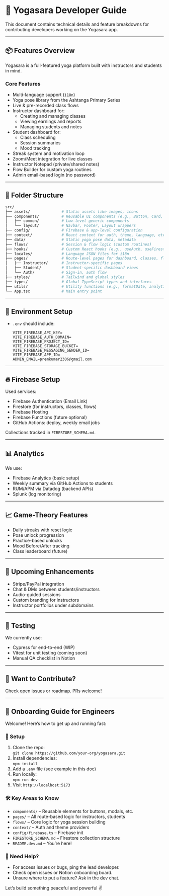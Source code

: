 # 🔧 Yogasara Developer Guide

This document contains technical details and feature breakdowns for contributing developers working on the Yogasara app.

---

## 📦 Features Overview

Yogasara is a full-featured yoga platform built with instructors and students in mind.

### Core Features
- Multi-language support (`i18n`)
- Yoga pose library from the Ashtanga Primary Series
- Live & pre-recorded class flows
- Instructor dashboard for:
  - Creating and managing classes
  - Viewing earnings and reports
  - Managing students and notes
- Student dashboard for:
  - Class scheduling
  - Session summaries
  - Mood tracking
- Streak system and motivation loop
- Zoom/Meet integration for live classes
- Instructor Notepad (private/shared notes)
- Flow Builder for custom yoga routines
- Admin email-based login (no password)

---

## 🧱 Folder Structure

```bash
src/
├── assets/              # Static assets like images, icons
├── components/          # Reusable UI components (e.g., Button, Card, Modal)
│   ├── common/          # Low-level generic components
│   └── layout/          # Navbar, Footer, Layout wrappers
├── config/              # Firebase & app-level configuration
├── context/             # React context for auth, theme, language, etc.
├── data/                # Static yoga pose data, metadata
├── flows/               # Session & flow logic (custom routines)
├── hooks/               # Custom React hooks (e.g., useAuth, useFirestoreQuery)
├── locales/             # Language JSON files for i18n
├── pages/               # Route-level pages for dashboard, classes, flows, etc.
│   ├── Instructor/      # Instructor-specific pages
│   ├── Student/         # Student-specific dashboard views
│   └── Auth/            # Sign-in, auth flow
├── styles/              # Tailwind and global styles
├── types/               # Global TypeScript types and interfaces
├── utils/               # Utility functions (e.g., formatDate, analytics helpers)
└── App.tsx              # Main entry point
```

---

## 🔐 Environment Setup

- `.env` should include:
  ```
  VITE_FIREBASE_API_KEY=
  VITE_FIREBASE_AUTH_DOMAIN=
  VITE_FIREBASE_PROJECT_ID=
  VITE_FIREBASE_STORAGE_BUCKET=
  VITE_FIREBASE_MESSAGING_SENDER_ID=
  VITE_FIREBASE_APP_ID=
  ADMIN_EMAIL=premkumar2306@gmail.com
  ```

---

## 🔥 Firebase Setup

Used services:
- Firebase Authentication (Email Link)
- Firestore (for instructors, classes, flows)
- Firebase Hosting
- Firebase Functions (future optional)
- GitHub Actions: deploy, weekly email jobs

Collections tracked in `FIRESTORE_SCHEMA.md`.

---

## 📊 Analytics

We use:
- Firebase Analytics (basic setup)
- Weekly summary via GitHub Actions to students
- RUM/APM via Datadog (backend APIs)
- Splunk (log monitoring)

---

## 📈 Game-Theory Features

- Daily streaks with reset logic
- Pose unlock progression
- Practice-based unlocks
- Mood Before/After tracking
- Class leaderboard (future)

---

## 📅 Upcoming Enhancements

- Stripe/PayPal integration
- Chat & DMs between students/instructors
- Audio-guided sessions
- Custom branding for instructors
- Instructor portfolios under subdomains

---

## 🧪 Testing

We currently use:
- Cypress for end-to-end (WIP)
- Vitest for unit testing (coming soon)
- Manual QA checklist in Notion

---

## 🧠 Want to Contribute?

Check open issues or roadmap. PRs welcome!

---

## 🚀 Onboarding Guide for Engineers

Welcome! Here’s how to get up and running fast:

### 🔧 Setup
1. Clone the repo:  
   `git clone https://github.com/your-org/yogasara.git`
2. Install dependencies:  
   `npm install`
3. Add a `.env` file (see example in this doc)
4. Run locally:  
   `npm run dev`
5. Visit `http://localhost:5173`

### 🛠 Key Areas to Know
- `components/` – Reusable elements for buttons, modals, etc.
- `pages/` – All route-based logic for instructors, students
- `flows/` – Core logic for yoga session building
- `context/` – Auth and theme providers
- `config/firebase.ts` – Firebase init
- `FIRESTORE_SCHEMA.md` – Firestore collection structure
- `README.dev.md` – You’re here!

### 🤝 Need Help?
- For access issues or bugs, ping the lead developer.
- Check open issues or Notion onboarding board.
- Unsure where to put a feature? Ask in the dev chat.

Let’s build something peaceful and powerful ✌️
